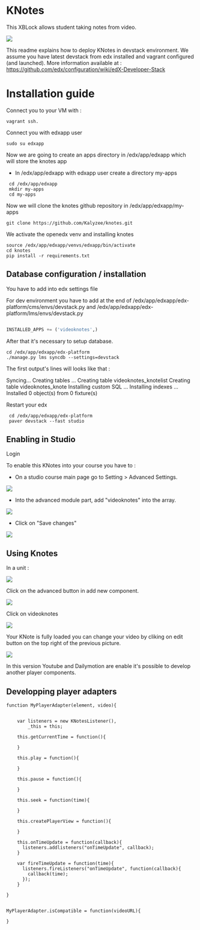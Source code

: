 # KNotes

This XBLock allows student taking notes from video. 

![](http://www.kalyzee.com/wp-content/uploads/2015/06/CGQ-VDNWgAAYd3F.png)

This readme explains how to deploy KNotes in devstack environment. We assume you have latest devstack from edx installed and vagrant configured (and launched). More information available at : https://github.com/edx/configuration/wiki/edX-Developer-Stack

# Installation guide

Connect you to your VM with :
```
vagrant ssh.
```

Connect you with edxapp user

```
sudo su edxapp
```

Now we are going to create an apps directory in /edx/app/edxapp which will store the knotes app
- In /edx/app/edxapp with edxapp user create a directory my-apps

``` 
 cd /edx/app/edxapp
 mkdir my-apps
 cd my-apps
```

Now we will clone the knotes github repository in /edx/app/edxapp/my-apps
``` 
git clone https://github.com/Kalyzee/knotes.git
``` 

We activate the openedx venv and installing knotes
```
source /edx/app/edxapp/venvs/edxapp/bin/activate
cd knotes
pip install -r requirements.txt
```

## Database configuration / installation

You have to add into edx settings file 
 
For dev environment you have to add at the end of /edx/app/edxapp/edx-platform/cms/envs/devstack.py and  /edx/app/edxapp/edx-platform/lms/envs/devstack.py

```python

INSTALLED_APPS += ('videoknotes',)

```

After that it's necessary to setup database.

```
cd /edx/app/edxapp/edx-platform
./manage.py lms syncdb --settings=devstack
```

The first output's lines will looks like that :

Syncing...
Creating tables ...
Creating table videoknotes_knotelist
Creating table videoknotes_knote
Installing custom SQL ...
Installing indexes ...
Installed 0 object(s) from 0 fixture(s)


Restart your edx
```
 cd /edx/app/edxapp/edx-platform
 paver devstack --fast studio
```
## Enabling in Studio

Login 

To enable this KNotes into your course you have to :
  - On a studio course main page go to Setting > Advanced Settings.
  
![](http://www.kalyzee.com/wp-content/uploads/2015/09/edx-advanced-setting-enabling-knotes.png)

  - Into the advanced module part, add "videoknotes" into the array.

  
![](http://www.kalyzee.com/wp-content/uploads/2015/09/edx-advanced-setting-enabling-knotes-in-form.png)

  - Click on "Save changes"

![](http://www.kalyzee.com/wp-content/uploads/2015/09/edx-knotes-visual-feedback-installation.png)

## Using Knotes 
In a unit : 

![](http://www.kalyzee.com/wp-content/uploads/2015/09/edx-knotes-usage-plugin-selection.png)

Click on the advanced button in add new component.

![](http://www.kalyzee.com/wp-content/uploads/2015/09/edx-knotes-selection-unit.png)

Click on videoknotes

![](http://www.kalyzee.com/wp-content/uploads/2015/09/edx-knotes-preview.png)

Your KNote is fully loaded you can change your video by cliking on edit button on the top right of the previous picture.

![](http://www.kalyzee.com/wp-content/uploads/2015/09/edx-knotes-select-video-url.png)

In this version Youtube and Dailymotion are enable it's possible to develop another player components.

## Developping player adapters

```
function MyPlayerAdapter(element, video){


    var listeners = new KNotesListener(),
        _this = this;

    this.getCurrentTime = function(){

    }

    this.play = function(){

    }

    this.pause = function(){

    }

    this.seek = function(time){

    }

    this.createPlayerView = function(){

    }

    this.onTimeUpdate = function(callback){
      listeners.addlisteners("onTimeUpdate", callback);
    }

    var fireTimeUpdate = function(time){
      listeners.fireListeners("onTimeUpdate", function(callback){
        callback(time);
      });
    }

}


MyPlayerAdapter.isCompatible = function(videoURL){

}
```

